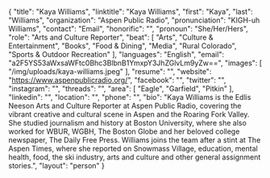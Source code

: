 {
  "title": "Kaya Williams",
  "linktitle": "Kaya Williams",
  "first": "Kaya",
  "last": "Williams",
  "organization": "Aspen Public Radio",
  "pronunciation": "KIGH-uh Williams",
  "contact": "Email",
  "honorific": "",
  "pronoun": "She/Her/Hers",
  "role": "Arts and Culture Reporter",
  "beat": [
    "Arts",
    "Culture & Entertainment",
    "Books",
    "Food & Dining",
    "Media",
    "Rural Colorado",
    "Sports & Outdoor Recreation"
  ],
  "languages": "English",
  "email": "a2F5YS53aWxsaWFtc0Bhc3BlbnB1YmxpY3JhZGlvLm9yZw==",
  "images": [
    "/img/uploads/kaya-williams.jpeg"
  ],
  "resume": "",
  "website": "https://www.aspenpublicradio.org/",
  "facebook": "",
  "twitter": "",
  "instagram": "",
  "threads": "",
  "area": [
    "Eagle",
    "Garfield",
    "Pitkin"
  ],
  "linkedin": "",
  "location": "",
  "phone": "",
  "bio": "Kaya Williams is the Edlis Neeson Arts and Culture Reporter at Aspen Public Radio, covering the vibrant creative and cultural scene in Aspen and the Roaring Fork Valley. She studied journalism and history at Boston University, where she also worked for WBUR, WGBH, The Boston Globe and her beloved college newspaper, The Daily Free Press. Williams joins the team after a stint at The Aspen Times, where she reported on Snowmass Village, education, mental health, food, the ski industry, arts and culture and other general assignment stories.",
  "layout": "person"
}